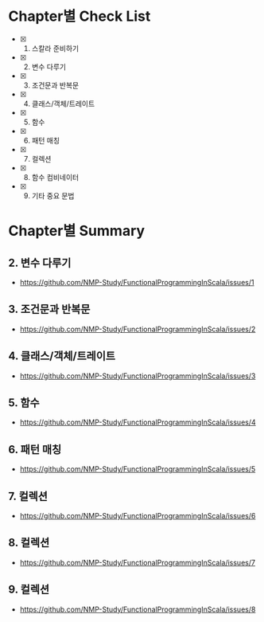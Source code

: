# Chapter별 Check List
- [x] 1. 스칼라 준비하기
- [x] 2. 변수 다루기
- [x] 3. 조건문과 반복문
- [x] 4. 클래스/객체/트레이트
- [x] 5. 함수
- [x] 6. 패턴 매칭
- [x] 7. 컬렉션
- [x] 8. 함수 컴비네이터
- [x] 9. 기타 중요 문법

# Chapter별 Summary
## 2. 변수 다루기
- https://github.com/NMP-Study/FunctionalProgrammingInScala/issues/1
## 3. 조건문과 반복문
- https://github.com/NMP-Study/FunctionalProgrammingInScala/issues/2
## 4. 클래스/객체/트레이트
- https://github.com/NMP-Study/FunctionalProgrammingInScala/issues/3
## 5. 함수
- https://github.com/NMP-Study/FunctionalProgrammingInScala/issues/4
## 6. 패턴 매칭
- https://github.com/NMP-Study/FunctionalProgrammingInScala/issues/5
## 7. 컬렉션
- https://github.com/NMP-Study/FunctionalProgrammingInScala/issues/6
## 8. 컬렉션
- https://github.com/NMP-Study/FunctionalProgrammingInScala/issues/7
## 9. 컬렉션
- https://github.com/NMP-Study/FunctionalProgrammingInScala/issues/8

